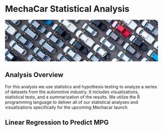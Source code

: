 # MechaCar Statistical Analysis

![R_Analysis](Resources/banner.png)

## Analysis Overview
For this analysis we use statistics and hypothesis testing to analyze a series of datasets from the automotive industry. It includes visualizations, statistical tests, and a summarization of the results. We utilize the R programming language to deliver all of our statistical analyses and visualizations specifically for the upcoming Mechacar launch.

## Linear Regression to Predict MPG
